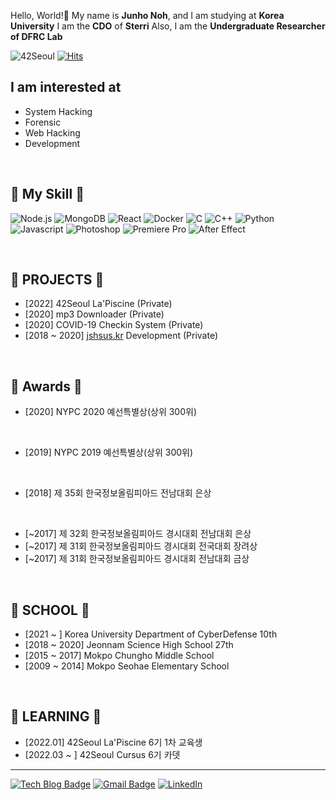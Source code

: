Hello, World!👋 My name is **Junho Noh**, and I am studying at **Korea University**
I am the **CDO** of **Sterri**
Also, I am the **Undergraduate Researcher of DFRC Lab**
<br/>

![42Seoul](https://img.shields.io/badge/42Seoul-jnoh-sucess?style=flat&logo=42)
[![Hits](https://hits.seeyoufarm.com/api/count/incr/badge.svg?url=https%3A%2F%2Fgithub.com%2Fd2n0s4ur&count_bg=%2379C83D&title_bg=%23555555&icon=&icon_color=%23E7E7E7&title=hits&edge_flat=false)](https://hits.seeyoufarm.com)
<br/>

## I am interested at
* System Hacking
* Forensic
* Web Hacking
* Development

<br/>

## 🍳 My Skill 🍳

![Node.js](https://img.shields.io/badge/Node.js-339933?style=for-the-badge&logo=Node.js&logoColor=white)
![MongoDB](https://img.shields.io/badge/MongoDB-47A248?style=for-the-badge&logo=MongoDB&logoColor=white)
![React](https://img.shields.io/badge/React-61DAFB?style=for-the-badge&logo=React&logoColor=black)
![Docker](https://img.shields.io/badge/Docker-2496ED?style=for-the-badge&logo=Docker&logoColor=ffffff)
![C](https://img.shields.io/badge/C-A8B9CC?style=for-the-badge&logo=C&logoColor=ffffff)
![C++](https://img.shields.io/badge/C++-00599C?style=for-the-badge&logo=C%2b%2b&logoColor=ffffff)
![Python](https://img.shields.io/badge/Python-3776AB?style=for-the-badge&logo=Python&logoColor=ffffff)
![Javascript](https://img.shields.io/badge/Javascript-14161a?style=for-the-badge&logo=Javascript&logoColor=F7DF1E)
![Photoshop](https://img.shields.io/badge/Adobe%20Photoshop-31A8FF?style=for-the-badge&logo=Adobe%20Photoshop&logoColor=white)
![Premiere Pro](https://img.shields.io/badge/Adobe%20Premiere%20Pro-9999FF?style=for-the-badge&logo=Adobe%20Premiere%20Pro&logoColor=white)
![After Effect](https://img.shields.io/badge/Adobe%20After%20Effects-9999FF?style=for-the-badge&logo=Adobe%20After%20Effects&logoColor=white)

<br/>

## 💼 PROJECTS 💼
* [2022] 42Seoul La'Piscine (Private)
* [2020] mp3 Downloader (Private)
* [2020] COVID-19 Checkin System (Private)
* [2018 ~ 2020] [jshsus.kr](https://jshsus.kr) Development (Private)

<br/>

## 🥇 Awards 🥇
* [2020] NYPC 2020 예선특별상(상위 300위)

<br/>

* [2019] NYPC 2019 예선특별상(상위 300위)

<br/>

* [2018] 제 35회 한국정보올림피아드 전남대회 은상

<br/>

* [~2017] 제 32회 한국정보올림피아드 경시대회 전남대회 은상
* [~2017] 제 31회 한국정보올림피아드 경시대회 전국대회 장려상
* [~2017] 제 31회 한국정보올림피아드 경시대회 전남대회 금상

<br/>

## 🏫 SCHOOL 🏫
* [2021 ~ ]     Korea University Department of CyberDefense 10th
* [2018 ~ 2020] Jeonnam Science High School 27th
* [2015 ~ 2017] Mokpo Chungho Middle School
* [2009 ~ 2014] Mokpo Seohae Elementary School

<br/>

## 📖 LEARNING 📖
* [2022.01] 42Seoul La'Piscine 6기 1차 교육생
* [2022.03 ~ ] 42Seoul Cursus 6기 카뎃

---
[![Tech Blog Badge](http://img.shields.io/badge/-Tech%20blog-black?style=flat-square&logo=github&link=https://d2n0s4ur.github.io/)](https://d2n0s4ur.github.io/)
[![Gmail Badge](https://img.shields.io/badge/Gmail-d14836?style=flat-square&logo=Gmail&logoColor=white&link=mailto:njh0625@gmail.com)](mailto:njh0625@gmail.com)
[![LinkedIn](https://img.shields.io/badge/Linkedin-0A66C2?style=flat-square&logo=Linkedin&logoColor=white&link=www.linkedin.com/in/d2n0s4ur)](https://www.linkedin.com/in/d2n0s4ur)

